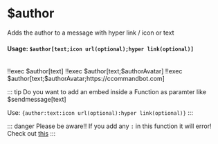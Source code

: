 #  $author
Adds the author to a message with hyper link / icon or text

#### Usage: `$author[text;icon url(optional);hyper link(optional)]`
<br/>
<discord-messages>
	<discord-message :bot="false" role-color="#ffcc9a" author="Member">
		!!exec $author[text]
	</discord-message>
	<discord-message :bot="true" role-color="#0099ff" author="Custom Command" avatar="https://media.discordapp.net/avatars/725721249652670555/781224f90c3b841ba5b40678e032f74a.webp">
		<discord-embed
			slot="embeds"
            authorName="text"
		>
		</discord-embed>
	</discord-message>
    <discord-message :bot="false" role-color="#ffcc9a" author="Member">
		!!exec $author[text;$authorAvatar]
	</discord-message>
	<discord-message :bot="true" role-color="#0099ff" author="Custom Command" avatar="https://media.discordapp.net/avatars/725721249652670555/781224f90c3b841ba5b40678e032f74a.webp">
		<discord-embed
			slot="embeds"
            authorName="text"
            authorIcon="https://cdn.discordapp.com/attachments/654503812593090602/665721745466195978/blue.png"
		>
		</discord-embed>
	</discord-message>
     <discord-message :bot="false" role-color="#ffcc9a" author="Member">
		!!exec $author[text;$authorAvatar;https://ccommandbot.com]
	</discord-message>
	<discord-message :bot="true" role-color="#0099ff" author="Custom Command" avatar="https://media.discordapp.net/avatars/725721249652670555/781224f90c3b841ba5b40678e032f74a.webp">
		<discord-embed
			slot="embeds"
            authorName="text"
            authorIcon="https://cdn.discordapp.com/attachments/654503812593090602/665721745466195978/blue.png"
            authorUrl="https://ccommandbot.com"
		>
		</discord-embed>
	</discord-message>
</discord-messages>

::: tip Do you want to add an embed inside a Function as paramter like $sendmessage[text]

Use: `{author:text:icon url(optional):hyper link(optional)}`
:::

::: danger Please be aware!!
If you add any `:` in this function it will error! Check out [this](../../Other/syntax.md)
:::